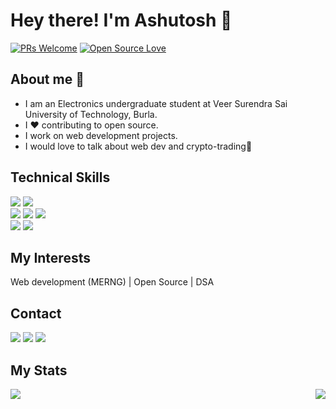 # Hey there! I'm Ashutosh 👋

[![PRs Welcome](https://img.shields.io/badge/PRs-welcome-brightgreen.svg?style=flat&logo=github)](https://github.com/ashuvssut)
[![Open Source Love](https://badges.frapsoft.com/os/v2/open-source.svg?v=103)](https://github.com/ashuvssut)
<!-- <img alt="Visitors" src="https://komarev.com/ghpvc/?username=ashuvssut&style=flat&labelColor=black&logo=github&label=PROFILE+VIEWS&color=29bf12"/> -->

## About me 🧑

- I am an Electronics undergraduate student at Veer Surendra Sai University of Technology, Burla. 
- I ❤ contributing to open source.
- I work on web development projects.
- I would love to talk about web dev and crypto-trading👋
<!-- 
- I am a competitive programmer
- I have learnt the hands signs of Katon goukakyuu no jutsu (Naruto fan😁) -->

## Technical Skills


<!-- <img src="https://img.shields.io/badge/-django-black?style=flat&logo=django">  -->
<!-- <img src="https://img.shields.io/badge/-Firebase-black?style=flat&logo=Firebase">  <img src="https://img.shields.io/badge/-AWS-orange"> <br /> -->
<!-- <img src="https://img.shields.io/badge/-Python%203-black?style=flat&logo=python&logoColor=white"> -->
<img src="https://img.shields.io/badge/-React-%23212121?style=flat&logo=React"> <img src="https://img.shields.io/badge/-NodeJS-black?style=flat&logo=node.js"><br />
<img src="https://img.shields.io/badge/-C%20&%20C++-659ad2?style=flat&logo=c%2B%2B&logoColor=ffffff"> <img src = "https://img.shields.io/badge/-HTML5-E34F26?style=flat&logo=html5&logoColor=white"> <img src = "https://img.shields.io/badge/-CSS3-1572B6?style=flat&logo=css3&logoColor=white"> <br />
<img src="https://img.shields.io/badge/-SASS-white?style=flat&logo=Sass"> <img src="https://img.shields.io/badge/-Problem%20Solving-ffa804?style=flat"> 
<!-- <img src="https://img.shields.io/badge/-Database%20Management-4d008f?style=flat"> <br /> -->

## My Interests

Web development (MERNG) | Open Source | DSA

## Contact

<!-- <a>[<img src="https://img.shields.io/badge/WHATSAPP-%2325D366.svg?&style=for-the-badge&logo=whatsapp&logoColor=white">](https://wa.me/918114727882)</a> -->
<a>[<img src="https://img.shields.io/badge/Gmail-D14836?style=for-the-badge&logo=gmail&logoColor=white">](mailto:ashu.khanduala@gmail.com)</a>  <a>[<img src="https://img.shields.io/badge/twitter-%231DA1F2.svg?&style=for-the-badge&logo=twitter&logoColor=white">](https://twitter.com/Ashutos35876003)</a> <a>[<img src="https://img.shields.io/badge/linkedin-%230077B5.svg?&style=for-the-badge&logo=linkedin&logoColor=white">](https://www.linkedin.com/in/ashutosh-khanduala-4b586b105/)

## My Stats

<!--
![Ashutosh's github stats](https://github-readme-stats.vercel.app/api?username=ashuvssut&count_private=true&show_icons=true&theme=radical)
-->
<!--
![Top Langs](https://github-readme-stats.vercel.app/api/top-langs/?username=ashuvssut&show_icons=true&theme=radical)
-->

<img align="left" src="https://github-readme-stats.vercel.app/api?username=ashuvssut&show_icons=true&theme=onedark&include_all_commits=true" />
<img align="right" src="https://github-readme-stats.vercel.app/api/top-langs/?username=ashuvssut&show_icons=true&theme=onedark&layout=compact" />


  
<!--
------------------------

**Visitors Count (Since December 2020)**  
![VisitorCount](https://profile-counter.glitch.me/{ashuvssut}/count.svg)-->
